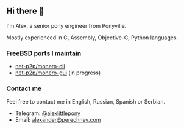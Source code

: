 ## Hi there 👋

I'm Alex, a senior pony engineer from Ponyville.

Mostly experienced in C, Assembly, Objective-C, Python languages.

### FreeBSD ports I maintain
- [net-p2p/monero-cli](https://www.freshports.org/net-p2p/monero-cli/)
- [net-p2p/monero-gui](https://www.freshports.org/net-p2p/monero-gui/) (in progress)

### Contact me
Feel free to contact me in English, Russian, Spanish or Serbian.
- Telegram: [@alexlittlepony](https://t.me/alexlittlepony)
- Email: <alexander@perechnev.com>
